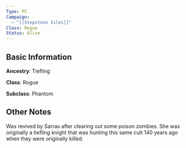 ```yaml
---
Type: PC
Campaign:
  - "[[Stepstone Isles]]"
Class: Rogue
Status: Alive
---
```

## Basic Information
**Ancestry**: Tiefling

**Class**: Rogue

**Subclass**: Phantom
## Other Notes
Was revived by Sarras after clearing out some poison zombies. She was originally a tiefling knight that was hunting this same cult 140 years ago when they were originally killed.